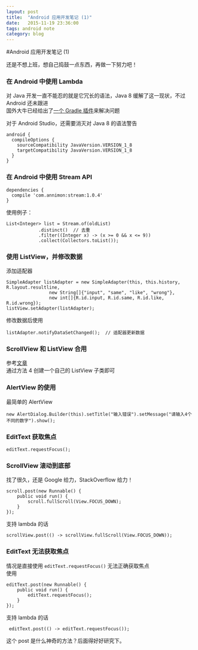 ```yaml
---
layout: post
title:  "Android 应用开发笔记 (1)"
date:   2015-11-19 23:36:00
tags: android note
category: blog
---
```


#Android 应用开发笔记 (1)

还是不想上班，想自己捣鼓一点东西，再做一下努力吧！  

### 在 Android 中使用 Lambda

对 Java 开发一直不能忍的就是它冗长的语法，Java 8 缓解了这一现状，不过 Android 还未跟进  
国外大牛已经给出了[一个 Gradle 插件](https://github.com/evant/gradle-retrolambda)来解决问题  

对于 Android Studio，还需要消灭对 Java 8 的语法警告  

    android {
      compileOptions {
        sourceCompatibility JavaVersion.VERSION_1_8
        targetCompatibility JavaVersion.VERSION_1_8
      }
    }


### 在 Android 中使用 Stream API

    dependencies {
      compile 'com.annimon:stream:1.0.4'
    }

使用例子：

    List<Integer> list = Stream.of(oldList)
                .distinct()  // 去重
                .filter((Integer x) -> (x >= 0 && x <= 9))
                .collect(Collectors.toList());

### 使用 ListView，并修改数据

添加适配器

    SimpleAdapter listAdapter = new SimpleAdapter(this, this.history, R.layout.resultline,
                    new String[]{"input", "same", "like", "wrong"},
                    new int[]{R.id.input, R.id.same, R.id.like, R.id.wrong});
    listView.setAdapter(listAdapter);

修改数据后使用

    listAdapter.notifyDataSetChanged();  // 适配器更新数据

### ScrollView 和 ListView 合用

参考[文章](http://bbs.anzhuo.cn/thread-982250-1-1.html)  
通过方法 4 创建一个自己的 ListView 子类即可  

### AlertView 的使用

最简单的 AlertView

    new AlertDialog.Builder(this).setTitle("输入错误").setMessage("请输入4个不同的数字").show();

### EditText 获取焦点

    editText.requestFocus();

### ScrollView 滚动到底部

找了很久，还是 Google 给力，StackOverflow 给力！

    scroll.post(new Runnable() {            
        public void run() {
            scroll.fullScroll(View.FOCUS_DOWN);              
        }
    });

支持 lambda 的话

    scrollView.post(() -> scrollView.fullScroll(View.FOCUS_DOWN));

### EditText 无法获取焦点

情况是直接使用 ```editText.requestFocus()``` 无法正确获取焦点  
使用  

    editText.post(new Runnable() {
        public void run() {
            editText.requestFocus();
        }
    });

支持 lambda 的话

     editText.post(() -> editText.requestFocus());

这个 post 是什么神奇的方法？后面得好好研究下。
